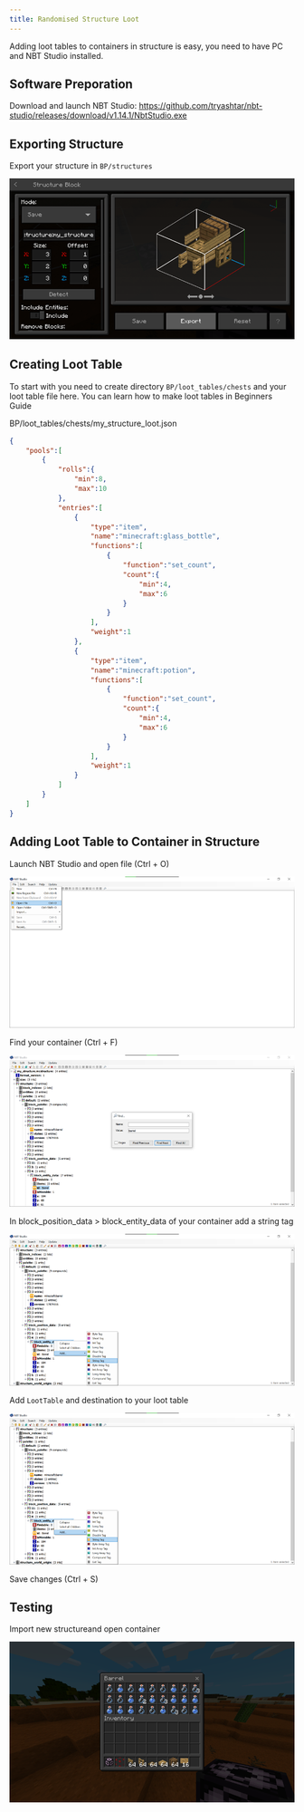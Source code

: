 ```yaml
---
title: Randomised Structure Loot
---
```



Adding loot tables to containers in structure is easy, you need to have PC and NBT Studio installed.

## Software Preporation

Download and launch NBT Studio:
https://github.com/tryashtar/nbt-studio/releases/download/v1.14.1/NbtStudio.exe

## Exporting Structure

Export your structure in `BP/structures`

![](/assets/images/tutorials/randomised-structure-loot/export_structure.png)

## Creating Loot Table

To start with you need to create directory `BP/loot_tables/chests` and your loot table file here.
You can learn how to make loot tables in Beginners Guide

<CodeHeader>BP/loot_tables/chests/my_structure_loot.json</CodeHeader>

```json
{
    "pools":[
        {
            "rolls":{
                "min":8,
                "max":10
            },
            "entries":[
                {
                    "type":"item",
                    "name":"minecraft:glass_bottle",
                    "functions":[
                        {
                            "function":"set_count",
                            "count":{
                                "min":4,
                                "max":6
                            }
                        }
                    ],
                    "weight":1
                },
                {
                    "type":"item",
                    "name":"minecraft:potion",
                    "functions":[
                        {
                            "function":"set_count",
                            "count":{
                                "min":4,
                                "max":6
                            }
                        }
                    ],
                    "weight":1
                }
            ]
        }
    ]
}
```

## Adding Loot Table to Container in Structure

Launch NBT Studio and open file (Ctrl + O)

![](/assets/images/tutorials/randomised-structure-loot/open_file.png)

Find your container (Ctrl + F)

![](/assets/images/tutorials/randomised-structure-loot/find_container.png)

In block_position_data > block_entity_data of your container add a string tag

![](/assets/images/tutorials/randomised-structure-loot/add_string_tag1.png)

Add `LootTable` and destination to your loot table

![](/assets/images/tutorials/randomised-structure-loot/add_string_tag1.png)

Save changes (Ctrl + S)

## Testing

Import new structureand open container

![](/assets/images/tutorials/randomised-structure-loot/test.png)